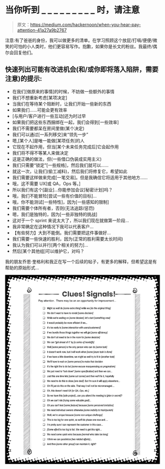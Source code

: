 # 当你听到 _ _ _ _ _ _ _ _ _ 时，请注意

> 原文：<https://medium.com/hackernoon/when-you-hear-pay-attention-41a27a9b2767>

注意:有了爸爸的身份，我可以做更多的清单。在学习照顾这个放屁/打嗝/便便/微笑的可怕的小人类时，他们更容易写作。抱歉，如果你是长文的粉丝。我最终/偶尔会回复他们。

## 快速列出可能有改进机会(和/或你即将落入陷阱，需要注意)的提示:

*   在我们[做原来的事情]的时候，不妨做一些额外的事情
*   我们不想重新考虑[某项决定]
*   当我们在等待某个阻断时，让我们开始一些新的东西
*   如果我们……可能会更有效率
*   [与用户/客户进行一些互动]还为时过早
*   如果我们把这些东西捆绑在一起，我们会得到[一些效率]
*   我们不需要都呆在房间里做(某个决定)
*   我们可以通过[一系列移交]来“领先一步”
*   嗯,[某个人]是唯一能做[某项任务]的人
*   它现在不起作用，但当[某个未来任务完成后]它会起作用
*   我们将不得不等某人来做决定
*   这是正确的做法，但(一些借口伪装成实用主义)
*   我们只需要“锁定”[一些规格]，然后我们就可以……
*   就这一次，让我们(偷工减料)，然后我们将修复它，希望如此
*   我们需要这样做来完成[一笔交易]。但是我确信它将适用于其他地方……
*   哦，这不需要 UX[或 QA，Ops 等。]
*   所以我们有这个[副业]…你能参加会议[秘密计划]吗？
*   哦，我们不能冒险[尝试一些有价值的目标]…
*   哦，你不能测试[一些特性]，因为[一些感知的限制]
*   我们需要个体所有者，否则(无法追踪/惩罚)
*   嗯，我们是独特的，因为[一些非独特的挑战]
*   这对于一个 sprint 来说太大了，所以我们现在就做第一阶段…
*   我非常确定在这种情况下我可以代表客户…
*   【有些努力】大到不能倒。我们需要把这件事做好…
*   我们需要一些快速的胜利，因为(正常的胜利需要太长时间)
*   我认为我们可以并行[两个相关的努力]…
*   然后[某个其他组]可以维护它，对吗？

我的朋友乔恩·奎格利和我正在写一个后续的帖子，有更多的解释，但希望这是有帮助的原始形式…

![](img/021845cc4ba8b3be21f1f70a40d53249.png)